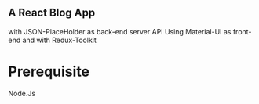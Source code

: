 ## A React Blog App 
with JSON-PlaceHolder as back-end server API Using Material-UI as front-end and with Redux-Toolkit

# Prerequisite
Node.Js

